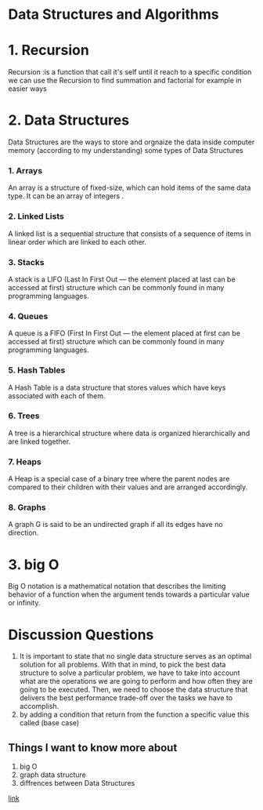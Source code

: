 # Data Structures and Algorithms

# 1. Recursion 
  Recursion :is a function that call it's self until it reach to a specific condition 
  we can use  the Recursion to find summation and factorial for example in easier ways 
# 2. Data Structures
Data Structures are the ways to store and orgnaize the data inside computer memory (according to my understanding)
some types of Data Structures
### 1. Arrays
An array is a structure of fixed-size, which can hold items of the same data type. It can be an array of integers .
### 2. Linked Lists 
A linked list is a sequential structure that consists of a sequence of items in linear order which are linked to each other.
### 3. Stacks 
A stack is a LIFO (Last In First Out — the element placed at last can be accessed at first) structure which can be commonly found in many programming languages.
### 4. Queues
A queue is a FIFO (First In First Out — the element placed at first can be accessed at first) structure which can be commonly found in many programming languages.
### 5. Hash Tables
A Hash Table is a data structure that stores values which have keys associated with each of them.
### 6. Trees
A tree is a hierarchical structure where data is organized hierarchically and are linked together.
### 7. Heaps
A Heap is a special case of a binary tree where the parent nodes are compared to their children with their values and are arranged accordingly.
### 8. Graphs
A graph G is said to be an undirected graph if all its edges have no direction.

# 3. big O
Big O notation is a mathematical notation that describes the limiting behavior of a function when the argument tends towards a particular value or infinity.

# Discussion Questions
 1. It is important to state that no single data structure serves as an optimal solution for all problems. With that in mind, to pick the best data structure to solve a particular problem, we have to take into account what are the operations we are going to perform and how often they are going to be executed. Then, we need to choose the data structure that delivers the best performance trade-off over the tasks we have to accomplish.
 2. by adding a condition that  return from the function a specific value this called (base case)
## Things I want to know more about
1. big O
2. graph data structure 
3. diffrences between Data Structures


[link](https://github.com/Ahmadlotfyfalah1998/reading-notes/edit/main/data-structures.md)
